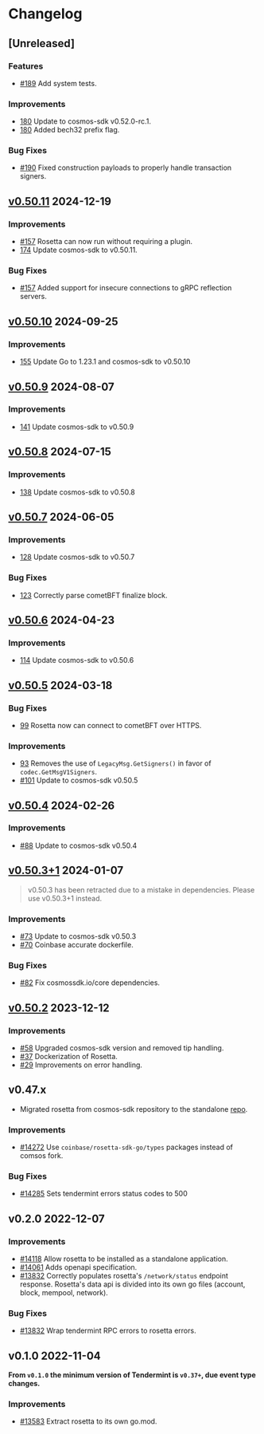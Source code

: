 <!--
Guiding Principles:

Changelogs are for humans, not machines.
There should be an entry for every single version.
The same types of changes should be grouped.
Versions and sections should be linkable.
The latest version comes first.
The release date of each version is displayed.
Mention whether you follow Semantic Versioning.

Usage:

Change log entries are to be added to the Unreleased section under the
appropriate stanza (see below). Each entry should ideally include a tag and
the Github issue reference in the following format:

* (<tag>) \#<issue-number> message

The issue numbers will later be link-ified during the release process so you do
not have to worry about including a link manually, but you can if you wish.

Types of changes (Stanzas):

"Features" for new features.
"Improvements" for changes in existing functionality.
"Deprecated" for soon-to-be removed features.
"Bug Fixes" for any bug fixes.
"Client Breaking" for breaking Protobuf, gRPC and REST routes used by end-users.
"CLI Breaking" for breaking CLI commands.
"API Breaking" for breaking exported APIs used by developers building on SDK.
Ref: https://keepachangelog.com/en/1.0.0/
-->

# Changelog

## [Unreleased]

### Features

* [#189](https://github.com/cosmos/rosetta/pull/189) Add system tests.

### Improvements

* [180](https://github.com/cosmos/rosetta/pull/180) Update to cosmos-sdk v0.52.0-rc.1.
* [180](https://github.com/cosmos/rosetta/pull/180) Added bech32 prefix flag.

### Bug Fixes

* [#190](https://github.com/cosmos/rosetta/pull/190) Fixed construction payloads to properly handle transaction signers.

## [v0.50.11](https://github.com/cosmos/rosetta/releases/tag/v0.50.11) 2024-12-19

### Improvements

* [#157](https://github.com/cosmos/rosetta/pull/157) Rosetta can now run without requiring a plugin.
* [174](https://github.com/cosmos/rosetta/pull/174) Update cosmos-sdk to v0.50.11.

### Bug Fixes

* [#157](https://github.com/cosmos/rosetta/pull/157) Added support for insecure connections to gRPC reflection servers.

## [v0.50.10](https://github.com/cosmos/rosetta/releases/tag/v0.50.10) 2024-09-25

### Improvements

* [155](https://github.com/cosmos/rosetta/pull/155) Update Go to 1.23.1 and cosmos-sdk to v0.50.10

## [v0.50.9](https://github.com/cosmos/rosetta/releases/tag/v0.50.9) 2024-08-07

### Improvements

* [141](https://github.com/cosmos/rosetta/pull/141) Update cosmos-sdk to v0.50.9

## [v0.50.8](https://github.com/cosmos/rosetta/releases/tag/v0.50.8) 2024-07-15

### Improvements

* [138](https://github.com/cosmos/rosetta/pull/138) Update cosmos-sdk to v0.50.8

## [v0.50.7](https://github.com/cosmos/rosetta/releases/tag/v0.50.7) 2024-06-05

### Improvements

* [128](https://github.com/cosmos/rosetta/pull/128) Update cosmos-sdk to v0.50.7

### Bug Fixes

* [123](https://github.com/cosmos/rosetta/pull/123) Correctly parse cometBFT finalize block.

## [v0.50.6](https://github.com/cosmos/rosetta/releases/tag/v0.50.6) 2024-04-23

### Improvements

* [114](https://github.com/cosmos/rosetta/pull/114) Update cosmos-sdk to v0.50.6

## [v0.50.5](https://github.com/cosmos/rosetta/releases/tag/v0.50.5) 2024-03-18

### Bug Fixes

* [99](https://github.com/cosmos/rosetta/pull/99) Rosetta now can connect to cometBFT over HTTPS.

### Improvements

* [93](https://github.com/cosmos/rosetta/pull/93) Removes the use of `LegacyMsg.GetSigners()` in favor of `codec.GetMsgV1Signers`.
* [#101](https://github.com/cosmos/rosetta/pull/101) Update to cosmos-sdk v0.50.5

## [v0.50.4](https://github.com/cosmos/rosetta/releases/tag/v0.50.4) 2024-02-26

### Improvements

* [#88](https://github.com/cosmos/rosetta/pull/88) Update to cosmos-sdk v0.50.4

## [v0.50.3+1](https://github.com/cosmos/rosetta/releases/tag/v0.50.3+1) 2024-01-07

> v0.50.3 has been retracted due to a mistake in dependencies. Please use v0.50.3+1 instead.

### Improvements

* [#73](https://github.com/cosmos/rosetta/pull/73) Update to cosmos-sdk v0.50.3
* [#70](https://github.com/cosmos/rosetta/pull/70) Coinbase accurate dockerfile.

### Bug Fixes

* [#82](https://github.com/cosmos/rosetta/pull/82) Fix cosmossdk.io/core dependencies.

## [v0.50.2](https://github.com/cosmos/rosetta/releases/tag/v0.50.2) 2023-12-12

### Improvements

* [#58](https://github.com/cosmos/rosetta/pull/58) Upgraded cosmos-sdk version and removed tip handling.
* [#37](https://github.com/cosmos/rosetta/pull/37) Dockerization of Rosetta.
* [#29](https://github.com/cosmos/rosetta/pull/29) Improvements on error handling.

## v0.47.x

* Migrated rosetta from cosmos-sdk repository to the standalone [repo](https://github.com/cosmos/rosetta).

### Improvements

* [#14272](https://github.com/cosmos/cosmos-sdk/pull/14272) Use `coinbase/rosetta-sdk-go/types` packages instead of comsos fork.

### Bug Fixes

* [#14285](https://github.com/cosmos/cosmos-sdk/pull/14285) Sets tendermint errors status codes to 500

## v0.2.0 2022-12-07

### Improvements

* [#14118](https://github.com/cosmos/cosmos-sdk/pull/14118) Allow rosetta to be installed as a standalone application.
* [#14061](https://github.com/cosmos/cosmos-sdk/pull/14061) Adds openapi specification.
* [#13832](https://github.com/cosmos/cosmos-sdk/pull/13832) Correctly populates rosetta's `/network/status` endpoint response. Rosetta's data api is divided into its own go files (account, block, mempool, network).

### Bug Fixes

* [#13832](https://github.com/cosmos/cosmos-sdk/pull/13832) Wrap tendermint RPC errors to rosetta errors.

## v0.1.0 2022-11-04

**From `v0.1.0` the minimum version of Tendermint is `v0.37+`, due event type changes.**

### Improvements

* [#13583](https://github.com/cosmos/cosmos-sdk/pull/13583) Extract rosetta to its own go.mod.
